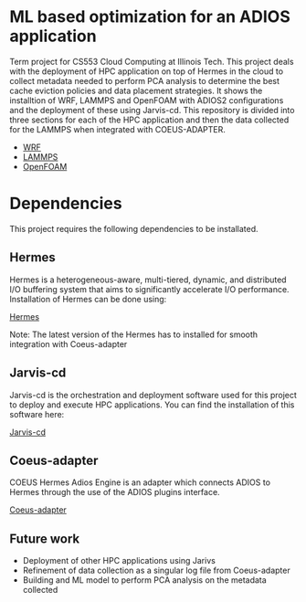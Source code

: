 # ML based optimization for an ADIOS application
Term project for CS553 Cloud Computing at Illinois Tech. This project deals with the deployment of HPC application on top of Hermes in the cloud to collect metadata needed to perform PCA analysis to determine the best cache eviction policies and data placement strategies. It shows the installtion of WRF, LAMMPS and OpenFOAM with ADIOS2 configurations and the deployment of these using Jarvis-cd.
This repository is divided into three sections for each of the HPC application and then the data collected for the LAMMPS when integrated with COEUS-ADAPTER. 

* [WRF](https://github.com/manikantateja973/Build-an-ML-based-optimization-for-an-Adios-application/tree/main/WRF)
* [LAMMPS](https://github.com/manikantateja973/Build-an-ML-based-optimization-for-an-Adios-application/tree/main/LAMMPS)
* [OpenFOAM](https://github.com/manikantateja973/Build-an-ML-based-optimization-for-an-Adios-application/tree/main/OpenFOAM)

# Dependencies
This project requires the following dependencies to be installated.

## Hermes 
Hermes is a heterogeneous-aware, multi-tiered, dynamic, and distributed I/O buffering system that aims to significantly accelerate I/O performance.
Installation of Hermes can be done using:

[Hermes](https://github.com/HDFGroup/hermes/blob/master/README.md)

Note: The latest version of the Hermes has to installed for smooth integration with Coeus-adapter

## Jarvis-cd 
Jarvis-cd is the orchestration and deployment software used for this project to deploy and execute HPC applications. You can find the installation of this software here:

[Jarvis-cd](https://github.com/grc-iit/jarvis-cd/)


## Coeus-adapter
COEUS Hermes Adios Engine is an adapter which connects ADIOS to Hermes through the use of the ADIOS plugins interface.

[Coeus-adapter](https://github.com/grc-iit/coeus-adapter)
## Future work
* Deployment of other HPC applications using Jarivs
* Refinement of data collection as a singular log file from Coeus-adapter
* Building and ML model to perform PCA analysis on the metadata collected
